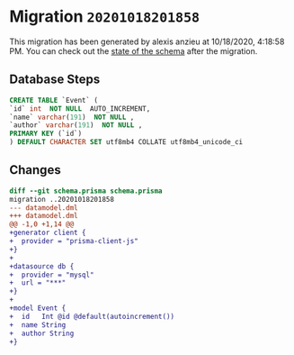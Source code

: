 # Migration `20201018201858`

This migration has been generated by alexis anzieu at 10/18/2020, 4:18:58 PM.
You can check out the [state of the schema](./schema.prisma) after the migration.

## Database Steps

```sql
CREATE TABLE `Event` (
`id` int  NOT NULL  AUTO_INCREMENT,
`name` varchar(191)  NOT NULL ,
`author` varchar(191)  NOT NULL ,
PRIMARY KEY (`id`)
) DEFAULT CHARACTER SET utf8mb4 COLLATE utf8mb4_unicode_ci
```

## Changes

```diff
diff --git schema.prisma schema.prisma
migration ..20201018201858
--- datamodel.dml
+++ datamodel.dml
@@ -1,0 +1,14 @@
+generator client {
+  provider = "prisma-client-js"
+}
+
+datasource db {
+  provider = "mysql"
+  url = "***"
+}
+
+model Event {
+  id   Int @id @default(autoincrement())
+  name String
+  author String
+}
```


